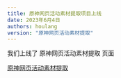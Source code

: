 ```yaml
---
title: 原神网页活动素材提取项目上线
date: 2023年6月4日
authors: houlang
version: "原神网页活动素材提取"
---
```

我们上线了 原神网页活动素材提取 页面

[原神网页活动素材提取](https://ys.langs.ink)